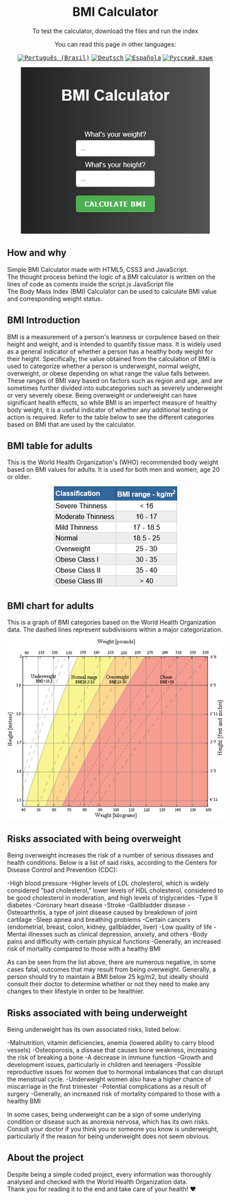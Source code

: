 <div align="center">
    <h1> BMI Calculator </h1>
</div>
<p align='center'>
To test the calculator, download the files and run the index
</p>
<p align='center'>
You can read this page in other languages:
</p>

<div align="center">

<kbd>[<img title="Português (Brasil)" alt="Português (Brasil)" src="https://cdn.statically.io/gh/hjnilsson/country-flags/master/svg/br.svg" width="22">](translations/README.pt_br.md)</kbd>
<kbd>[<img title="Deutsch" alt="Deutsch" src="https://cdn.statically.io/gh/hjnilsson/country-flags/master/svg/de.svg" width="22">](translations/README.de.md)</kbd>
<kbd>[<img title="Española" alt="Española" src="https://cdn.statically.io/gh/hjnilsson/country-flags/master/svg/es.svg" width="22">](translations/README.es.md)</kbd>
<kbd>[<img title="Русский язык" alt="Русский язык" src="https://cdn.statically.io/gh/hjnilsson/country-flags/master/svg/ru.svg" width="22">](translations/README.ru.md)</kbd>

</div>

<p align="center">
  <img src="assets\BMI.png" alt="BMI Calculator">
</p>

## How and why

Simple BMI Calculator made with HTML5, CSS3 and JavaScript. <br />
The thought process behind the logic of a BMI calculator is written on the lines of code as coments inside the script.js JavaScript file <br />
The Body Mass Index (BMI) Calculator can be used to calculate BMI value and corresponding weight status.

## BMI Introduction

BMI is a measurement of a person's leanness or corpulence based on their height and weight, and is intended to quantify tissue mass. It is widely used as a general indicator of whether a person has a healthy body weight for their height. Specifically, the value obtained from the calculation of BMI is used to categorize whether a person is underweight, normal weight, overweight, or obese depending on what range the value falls between. These ranges of BMI vary based on factors such as region and age, and are sometimes further divided into subcategories such as severely underweight or very severely obese. Being overweight or underweight can have significant health effects, so while BMI is an imperfect measure of healthy body weight, it is a useful indicator of whether any additional testing or action is required. Refer to the table below to see the different categories based on BMI that are used by the calculator.

## BMI table for adults

This is the World Health Organization's (WHO) recommended body weight based on BMI values for adults. It is used for both men and women, age 20 or older.

<p align="center">
  <img src="assets\BMItable.png" alt="BMI Table">
</p>

## BMI chart for adults

This is a graph of BMI categories based on the World Health Organization data. The dashed lines represent subdivisions within a major categorization.

<p align="center">
  <img src="assets\BMIchart.png" alt="BMI Table">
</p>

## Risks associated with being overweight

Being overweight increases the risk of a number of serious diseases and health conditions. Below is a list of said risks, according to the Centers for Disease Control and Prevention (CDC):

-High blood pressure
-Higher levels of LDL cholesterol, which is widely considered "bad cholesterol," lower levels of HDL cholesterol, considered to be good cholesterol in moderation, and high levels of triglycerides
-Type II diabetes
-Coronary heart disease
-Stroke
-Gallbladder disease
-Osteoarthritis, a type of joint disease caused by breakdown of joint cartilage
-Sleep apnea and breathing problems
-Certain cancers (endometrial, breast, colon, kidney, gallbladder, liver)
-Low quality of life
-Mental illnesses such as clinical depression, anxiety, and others
-Body pains and difficulty with certain physical functions
-Generally, an increased risk of mortality compared to those with a healthy BMI

As can be seen from the list above, there are numerous negative, in some cases fatal, outcomes that may result from being overweight. Generally, a person should try to maintain a BMI below 25 kg/m2, but ideally should consult their doctor to determine whether or not they need to make any changes to their lifestyle in order to be healthier.

## Risks associated with being underweight

Being underweight has its own associated risks, listed below:

-Malnutrition, vitamin deficiencies, anemia (lowered ability to carry blood vessels)
-Osteoporosis, a disease that causes bone weakness, increasing the risk of breaking a bone
-A decrease in immune function
-Growth and development issues, particularly in children and teenagers
-Possible reproductive issues for women due to hormonal imbalances that can disrupt the menstrual cycle. -Underweight women also have a higher chance of miscarriage in the first trimester
-Potential complications as a result of surgery
-Generally, an increased risk of mortality compared to those with a healthy BMI

In some cases, being underweight can be a sign of some underlying condition or disease such as anorexia nervosa, which has its own risks. Consult your doctor if you think you or someone you know is underweight, particularly if the reason for being underweight does not seem obvious.

## About the project

Despite being a simple coded project, every information was thoroughly analysed and checked with the World Health Organization data. <br /> Thank you for reading it to the end and take care of your health! :heart:
